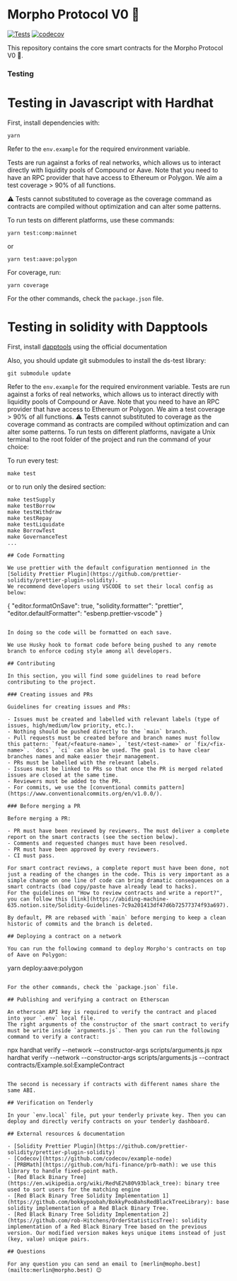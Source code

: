 # Morpho Protocol V0 🦋

[![Tests](https://github.com/morpho-protocol/morpho-contracts/actions/workflows/tests.yml/badge.svg?branch=main)](https://github.com/morpho-protocol/morpho-contracts/actions/workflows/tests.yml)
[![codecov](https://codecov.io/gh/morpho-protocol/morpho-contracts/branch/main/graph/badge.svg?token=ZSX5RRQG36)](https://codecov.io/gh/morpho-protocol/morpho-contracts)

This repository contains the core smart contracts for the Morpho Protocol V0 🦋.

### Testing

# Testing in Javascript with Hardhat

First, install dependencies with:

```
yarn
```

Refer to the `env.example` for the required environment variable.

Tests are run against a forks of real networks, which allows us to interact directly with liquidity pools of Compound or Aave. Note that you need to have an RPC provider that have access to Ethereum or Polygon.
We aim a test coverage > 90% of all functions.

⚠️ Tests cannot substituted to coverage as the coverage command as contracts are compiled without optimization and can alter some patterns.

To run tests on different platforms, use these commands:

```
yarn test:comp:mainnet
```

or

```
yarn test:aave:polygon
```

For coverage, run:

```
yarn coverage
```

For the other commands, check the `package.json` file.

# Testing in solidity with Dapptools

First, install [dapptools](https://github.com/dapphub/dapptools#installation) using the official documentation

Also, you should update git submodules to install the ds-test library:

```
git submodule update
```

Refer to the `env.example` for the required environment variable.
Tests are run against a forks of real networks, which allows us to interact directly with liquidity pools of Compound or Aave. Note that you need to have an RPC provider that have access to Ethereum or Polygon.
We aim a test coverage > 90% of all functions.
⚠️ Tests cannot substituted to coverage as the coverage command as contracts are compiled without optimization and can alter some patterns.
To run tests on different platforms, navigate a Unix terminal to the root folder of the project and run the command of your choice:

To run every test:

```
make test
```

or to run only the desired section:

```
make testSupply
make testBorrow
make testWithdraw
make testRepay
make testLiquidate
make BorrowTest
make GovernanceTest
...

## Code Formatting

We use prettier with the default configuration mentionned in the [Solidity Prettier Plugin](https://github.com/prettier-solidity/prettier-plugin-solidity).
We recommend developers using VSCODE to set their local config as below:

```

{
"editor.formatOnSave": true,
"solidity.formatter": "prettier",
"editor.defaultFormatter": "esbenp.prettier-vscode"
}

```

In doing so the code will be formatted on each save.

We use Husky hook to format code before being pushed to any remote branch to enforce coding style among all developers.

## Contributing

In this section, you will find some guidelines to read before contributing to the project.

### Creating issues and PRs

Guidelines for creating issues and PRs:

- Issues must be created and labelled with relevant labels (type of issues, high/medium/low priority, etc.).
- Nothing should be pushed directly to the `main` branch.
- Pull requests must be created before and branch names must follow this pattern: `feat/<feature-name>`, `test/<test-name>` or `fix/<fix-name>`. `docs`, `ci` can also be used. The goal is to have clear branches names and make easier their management.
- PRs must be labelled with the relevant labels.
- Issues must be linked to PRs so that once the PR is merged related issues are closed at the same time.
- Reviewers must be added to the PR.
- For commits, we use the [conventional commits pattern](https://www.conventionalcommits.org/en/v1.0.0/).

### Before merging a PR

Before merging a PR:

- PR must have been reviewed by reviewers. The must deliver a complete report on the smart contracts (see the section below).
- Comments and requested changes must have been resolved.
- PR must have been approved by every reviewers.
- CI must pass.

For smart contract reviews, a complete report must have been done, not just a reading of the changes in the code. This is very important as a simple change on one line of code can bring dramatic consequences on a smart contracts (bad copy/paste have already lead to hacks).
For the guidelines on "How to review contracts and write a report?", you can follow this [link](https://abiding-machine-635.notion.site/Solidity-Guidelines-7c9a201413df47d6b72577374f93a697).

By default, PR are rebased with `main` before merging to keep a clean historic of commits and the branch is deleted.

## Deploying a contract on a network

You can run the following command to deploy Morpho's contracts on top of Aave on Polygon:

```

yarn deploy:aave:polygon

```

For the other commands, check the `package.json` file.

## Publishing and verifying a contract on Etherscan

An etherscan API key is required to verify the contract and placed into your `.env` local file.
The right arguments of the constructor of the smart contract to verify must be write inside `arguments.js`. Then you can run the following command to verify a contract:

```

npx hardhat verify --network <network-name> --constructor-args scripts/arguments.js <contract-address>
npx hardhat verify --network <network-name> --constructor-args scripts/arguments.js --contract contracts/Example.sol:ExampleContract <contract-address>

```

The second is necessary if contracts with different names share the same ABI.

## Verification on Tenderly

In your `env.local` file, put your tenderly private key. Then you can deploy and directly verify contracts on your tenderly dashboard.

## External resources & documentation

- [Solidity Prettier Plugin](https://github.com/prettier-solidity/prettier-plugin-solidity)
- [Codecov](https://github.com/codecov/example-node)
- [PRBMath](https://github.com/hifi-finance/prb-math): we use this library to handle fixed-point math.
- [Red Black Binary Tree](https://en.wikipedia.org/wiki/Red%E2%80%93black_tree): binary tree used to sort users for the matching engine
- [Red Black Binary Tree Solidity Implementation 1](https://github.com/bokkypoobah/BokkyPooBahsRedBlackTreeLibrary): base solidity implementation of a Red Black Binary Tree.
- [Red Black Binary Tree Solidity Implementation 2](https://github.com/rob-Hitchens/OrderStatisticsTree): solidity implementation of a Red Black Binary Tree based on the previous version. Our modified version makes keys unique items instead of just (key, value) unique pairs.

## Questions

For any question you can send an email to [merlin@mopho.best](mailto:merlin@morpho.best) 😊
```
